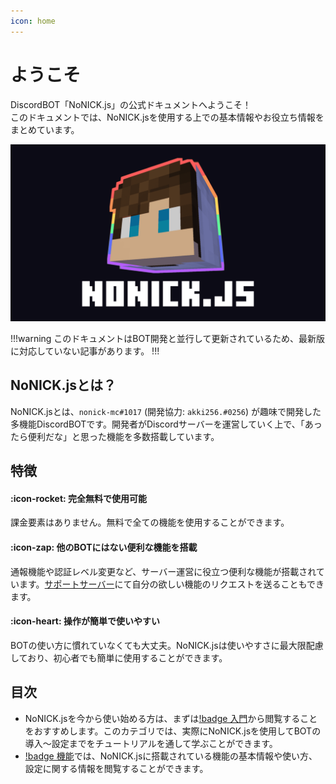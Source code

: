 ```yaml
---
icon: home
---
```


# ようこそ
DiscordBOT「NoNICK.js」の公式ドキュメントへようこそ！  
このドキュメントでは、NoNICK.jsを使用する上での基本情報やお役立ち情報をまとめています。

![](/static/banner.png)

!!!warning
このドキュメントはBOT開発と並行して更新されているため、最新版に対応していない記事があります。
!!!

## NoNICK.jsとは？
NoNICK.jsとは、`nonick-mc#1017` (開発協力: `akki256.#0256`) が趣味で開発した多機能DiscordBOTです。開発者がDiscordサーバーを運営していく上で、「あったら便利だな」と思った機能を多数搭載しています。

## 特徴
#### :icon-rocket: 完全無料で使用可能
課金要素はありません。無料で全ての機能を使用することができます。
#### :icon-zap: 他のBOTにはない便利な機能を搭載
通報機能や認証レベル変更など、サーバー運営に役立つ便利な機能が搭載されています。[サポートサーバー](https://discord.gg/fVcjCNn733)にて自分の欲しい機能のリクエストを送ることもできます。
#### :icon-heart: 操作が簡単で使いやすい
BOTの使い方に慣れていなくても大丈夫。NoNICK.jsは使いやすさに最大限配慮しており、初心者でも簡単に使用することができます。

## 目次
* NoNICK.jsを今から使い始める方は、まずは[!badge 入門](./introduction/words.md)から閲覧することをおすすめします。このカテゴリでは、実際にNoNICK.jsを使用してBOTの導入～設定までをチュートリアルを通して学ぶことができます。
* [!badge 機能]()では、NoNICK.jsに搭載されている機能の基本情報や使い方、設定に関する情報を閲覧することができます。